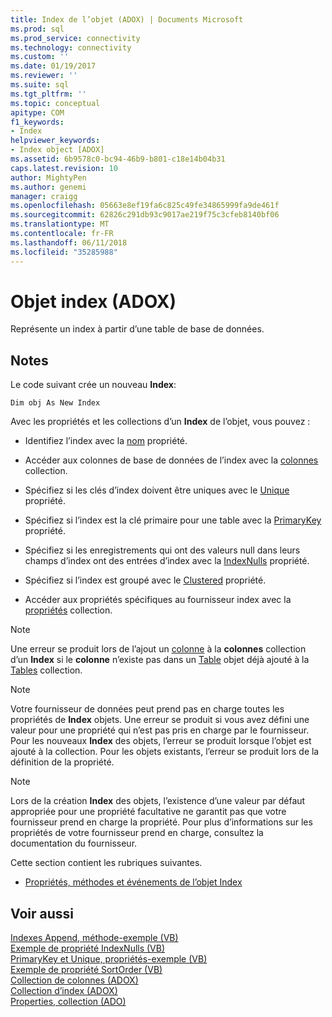```yaml
---
title: Index de l’objet (ADOX) | Documents Microsoft
ms.prod: sql
ms.prod_service: connectivity
ms.technology: connectivity
ms.custom: ''
ms.date: 01/19/2017
ms.reviewer: ''
ms.suite: sql
ms.tgt_pltfrm: ''
ms.topic: conceptual
apitype: COM
f1_keywords:
- Index
helpviewer_keywords:
- Index object [ADOX]
ms.assetid: 6b9578c0-bc94-46b9-b801-c18e14b04b31
caps.latest.revision: 10
author: MightyPen
ms.author: genemi
manager: craigg
ms.openlocfilehash: 05663e8ef19fa6c825c49fe34865999fa9de461f
ms.sourcegitcommit: 62826c291db93c9017ae219f75c3cfeb8140bf06
ms.translationtype: MT
ms.contentlocale: fr-FR
ms.lasthandoff: 06/11/2018
ms.locfileid: "35285988"
---
```

# <a name="index-object-adox"></a>Objet index (ADOX)
Représente un index à partir d’une table de base de données.  
  
## <a name="remarks"></a>Notes  
 Le code suivant crée un nouveau **Index**:  
  
```  
Dim obj As New Index  
```  
  
 Avec les propriétés et les collections d’un **Index** de l’objet, vous pouvez :  
  
-   Identifiez l’index avec la [nom](../../../ado/reference/adox-api/name-property-adox.md) propriété.  
  
-   Accéder aux colonnes de base de données de l’index avec la [colonnes](../../../ado/reference/adox-api/columns-collection-adox.md) collection.  
  
-   Spécifiez si les clés d’index doivent être uniques avec le [Unique](../../../ado/reference/adox-api/unique-property-adox.md) propriété.  
  
-   Spécifiez si l’index est la clé primaire pour une table avec la [PrimaryKey](../../../ado/reference/adox-api/primarykey-property-adox.md) propriété.  
  
-   Spécifiez si les enregistrements qui ont des valeurs null dans leurs champs d’index ont des entrées d’index avec la [IndexNulls](../../../ado/reference/adox-api/indexnulls-property-adox.md) propriété.  
  
-   Spécifiez si l’index est groupé avec le [Clustered](../../../ado/reference/adox-api/clustered-property-adox.md) propriété.  
  
-   Accéder aux propriétés spécifiques au fournisseur index avec la [propriétés](../../../ado/reference/ado-api/properties-collection-ado.md) collection.  
  
> [!NOTE]
>  Une erreur se produit lors de l’ajout un [colonne](../../../ado/reference/adox-api/column-object-adox.md) à la **colonnes** collection d’un **Index** si le **colonne** n’existe pas dans un [Table](../../../ado/reference/adox-api/table-object-adox.md) objet déjà ajouté à la [Tables](../../../ado/reference/adox-api/tables-collection-adox.md) collection.  
  
> [!NOTE]
>  Votre fournisseur de données peut prend pas en charge toutes les propriétés de **Index** objets. Une erreur se produit si vous avez défini une valeur pour une propriété qui n’est pas pris en charge par le fournisseur. Pour les nouveaux **Index** des objets, l’erreur se produit lorsque l’objet est ajouté à la collection. Pour les objets existants, l’erreur se produit lors de la définition de la propriété.  
  
> [!NOTE]
>  Lors de la création **Index** des objets, l’existence d’une valeur par défaut appropriée pour une propriété facultative ne garantit pas que votre fournisseur prend en charge la propriété. Pour plus d’informations sur les propriétés de votre fournisseur prend en charge, consultez la documentation du fournisseur.  
  
 Cette section contient les rubriques suivantes.  
  
-   [Propriétés, méthodes et événements de l’objet Index](../../../ado/reference/adox-api/index-object-properties-methods-and-events.md)  
  
## <a name="see-also"></a>Voir aussi  
 [Indexes Append, méthode-exemple (VB)](../../../ado/reference/adox-api/indexes-append-method-example-vb.md)   
 [Exemple de propriété IndexNulls (VB)](../../../ado/reference/adox-api/indexnulls-property-example-vb.md)   
 [PrimaryKey et Unique, propriétés-exemple (VB)](../../../ado/reference/adox-api/primarykey-and-unique-properties-example-vb.md)   
 [Exemple de propriété SortOrder (VB)](../../../ado/reference/adox-api/sortorder-property-example-vb.md)   
 [Collection de colonnes (ADOX)](../../../ado/reference/adox-api/columns-collection-adox.md)   
 [Collection d’index (ADOX)](../../../ado/reference/adox-api/indexes-collection-adox.md)   
 [Properties, collection (ADO)](../../../ado/reference/ado-api/properties-collection-ado.md)
